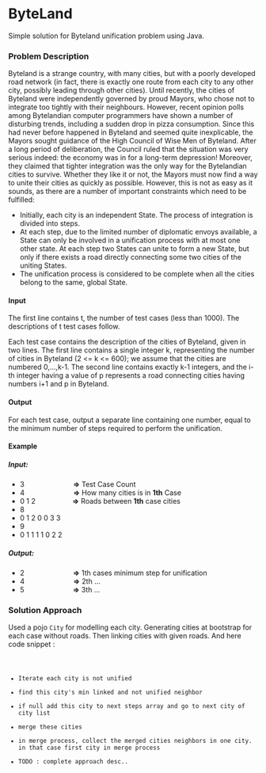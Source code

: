 # ByteLand
Simple solution for Byteland unification problem using Java.

### Problem Description 

Byteland is a strange country, with many cities, but with a poorly developed road network (in fact, there is exactly one route from each city to any other city, possibly leading through other cities). Until recently, the cities of Byteland were independently governed by proud Mayors, who chose not to integrate too tightly with their neighbours. However, recent opinion polls among Bytelandian computer programmers have shown a number of disturbing trends, including a sudden drop in pizza consumption. Since this had never before happened in Byteland and seemed quite inexplicable, the Mayors sought guidance of the High Council of Wise Men of Byteland. After a long period of deliberation, the Council ruled that the situation was very serious indeed: the economy was in for a long-term depression! Moreover, they claimed that tighter integration was the only way for the Bytelandian cities to survive. Whether they like it or not, the Mayors must now find a way to unite their cities as quickly as possible. However, this is not as easy as it sounds, as there are a number of important constraints which need to be fulfilled: 

 + Initially, each city is an independent State. The process of integration is divided into steps.
 + At each step, due to the limited number of diplomatic envoys available, a State can only be involved in a unification process with at most one other state. At each step two States can unite to form a new State, but only if there exists a road directly connecting some two cities of the uniting States.
 + The unification process is considered to be complete when all the cities belong to the same, global State.
 
#### Input
The first line contains t, the number of test cases (less than 1000). The descriptions of t test cases follow.

Each test case contains the description of the cities of Byteland, given in two lines. The first line contains a single integer k, representing the number of cities in Byteland (2 <= k <= 600); we assume that the cities are numbered 0,...,k-1. The second line contains exactly k-1 integers, and the i-th integer having a value of p represents a road connecting cities having numbers i+1 and p in Byteland.

#### Output
For each test case, output a separate line containing one number, equal to the minimum number of steps required to perform the unification.

#### Example
##### Input:
- 3 &nbsp;&nbsp;&nbsp;&nbsp;&nbsp;&nbsp;&nbsp;&nbsp;&nbsp;&nbsp;&nbsp;&nbsp;&nbsp;&nbsp;&nbsp;&nbsp;&nbsp;&nbsp;&nbsp;&nbsp;&nbsp;&nbsp;&nbsp;&nbsp;**=>** Test Case Count
- 4 &nbsp;&nbsp;&nbsp;&nbsp;&nbsp;&nbsp;&nbsp;&nbsp;&nbsp;&nbsp;&nbsp;&nbsp;&nbsp;&nbsp;&nbsp;&nbsp;&nbsp;&nbsp;&nbsp;&nbsp;&nbsp;&nbsp;&nbsp;&nbsp;**=>** How many cities is in **1th** Case
- 0 1 2 &nbsp;&nbsp;&nbsp;&nbsp;&nbsp;&nbsp;&nbsp;&nbsp;&nbsp;&nbsp;&nbsp;&nbsp;&nbsp;&nbsp;&nbsp;&nbsp;&nbsp;&nbsp;**=>** Roads between **1th** case cities
- 8 
- 0 1 2 0 0 3 3 
- 9 
- 0 1 1 1 1 0 2 2

##### Output:
- 2 &nbsp;&nbsp;&nbsp;&nbsp;&nbsp;&nbsp;&nbsp;&nbsp;&nbsp;&nbsp;&nbsp;&nbsp;&nbsp;&nbsp;&nbsp;&nbsp;&nbsp;&nbsp;&nbsp;&nbsp;&nbsp;&nbsp;&nbsp;&nbsp;**=>** 1th cases minimum step for unification
- 4 &nbsp;&nbsp;&nbsp;&nbsp;&nbsp;&nbsp;&nbsp;&nbsp;&nbsp;&nbsp;&nbsp;&nbsp;&nbsp;&nbsp;&nbsp;&nbsp;&nbsp;&nbsp;&nbsp;&nbsp;&nbsp;&nbsp;&nbsp;&nbsp;**=>** 2th ...
- 5 &nbsp;&nbsp;&nbsp;&nbsp;&nbsp;&nbsp;&nbsp;&nbsp;&nbsp;&nbsp;&nbsp;&nbsp;&nbsp;&nbsp;&nbsp;&nbsp;&nbsp;&nbsp;&nbsp;&nbsp;&nbsp;&nbsp;&nbsp;&nbsp;**=>** 3th ...

### Solution Approach

Used a pojo <code>City</code> for modelling each city. 
Generating cities at bootstrap for each case without roads. Then linking cities with given roads.
And here code snippet : 
<code> 
 - Iterate each city is not unified 
 - find this city's min linked and not unified neighbor
 - if null add this city to next steps array and go to next city of city list
 - merge these cities 
 - in merge process, collect the merged cities neighbors in one city. in that case first city in merge process
 - TODO : complete approach desc.. 


</code>